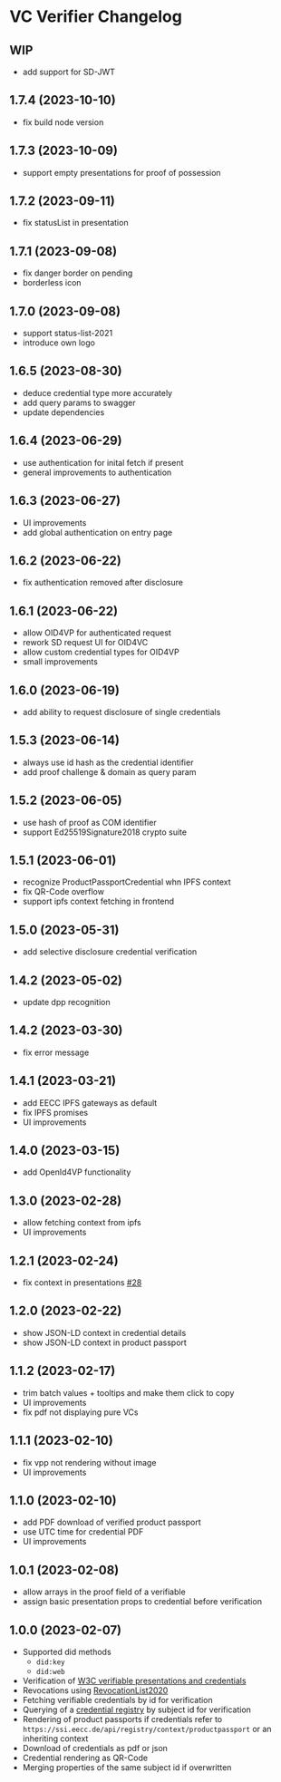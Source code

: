 VC Verifier Changelog
=================

WIP
---

- add support for SD-JWT


1.7.4 (2023-10-10)
---

- fix build node version


1.7.3 (2023-10-09)
---

- support empty presentations for proof of possession
  

1.7.2 (2023-09-11)
---

- fix statusList in presentation


1.7.1 (2023-09-08)
---

- fix danger border on pending
- borderless icon


1.7.0 (2023-09-08)
---

- support status-list-2021
- introduce own logo


1.6.5 (2023-08-30)
---

- deduce credential type more accurately
- add query params to swagger
- update dependencies


1.6.4 (2023-06-29)
---

- use authentication for inital fetch if present
- general improvements to authentication


1.6.3 (2023-06-27)
---

- UI improvements
- add global authentication on entry page


1.6.2 (2023-06-22)
---

- fix authentication removed after disclosure


1.6.1 (2023-06-22)
---

- allow OID4VP for authenticated request
- rework SD request UI for OID4VC
- allow custom credential types for OID4VP
- small improvements


1.6.0 (2023-06-19)
---

- add ability to request disclosure of single credentials


1.5.3 (2023-06-14)
---

- always use id hash as the credential identifier
- add proof challenge & domain as query param


1.5.2 (2023-06-05)
---

- use hash of proof as COM identifier
- support Ed25519Signature2018 crypto suite


1.5.1 (2023-06-01)
---

- recognize ProductPassportCredential whn IPFS context
- fix QR-Code overflow
- support ipfs context fetching in frontend


1.5.0 (2023-05-31)
---

- add selective disclosure credential verification


1.4.2 (2023-05-02)
---

- update dpp recognition


1.4.2 (2023-03-30)
---

- fix error message


1.4.1 (2023-03-21)
---

- add EECC IPFS gateways as default
- fix IPFS promises
- UI improvements


1.4.0 (2023-03-15)
---

- add OpenId4VP functionality


1.3.0 (2023-02-28)
---

- allow fetching context from ipfs
- UI improvements


1.2.1 (2023-02-24)
---

- fix context in presentations [#28](https://github.com/european-epc-competence-center/vc-verifier/issues/28)
  

1.2.0 (2023-02-22)
---

- show JSON-LD context in credential details
- show JSON-LD context in product passport


1.1.2 (2023-02-17)
---

- trim batch values + tooltips and make them click to copy
- UI improvements
- fix pdf not displaying pure VCs

1.1.1 (2023-02-10)
---

- fix vpp not rendering without image
- UI improvements

1.1.0 (2023-02-10)
---

- add PDF download of verified product passport
- use UTC time for credential PDF
- UI improvements

1.0.1 (2023-02-08)
---

- allow arrays in the proof field of a verifiable
- assign basic presentation props to credential before verification


1.0.0 (2023-02-07)
---

- Supported did methods
  - `did:key`
  - `did:web`
- Verification of [W3C verifiable presentations and credentials](https://www.w3.org/TR/vc-data-model/)
- Revocations using [RevocationList2020](https://w3c-ccg.github.io/vc-status-rl-2020/)
- Fetching verifiable credentials by id for verification
- Querying of a [credential registry](https://w3c.github.io/did-spec-registries/#credentialregistry) by subject id for verification
- Rendering of product passports if credentials refer to `https://ssi.eecc.de/api/registry/context/productpassport` or an inheriting context
- Download of credentials as pdf or json
- Credential rendering as QR-Code
- Merging properties of the same subject id if overwritten